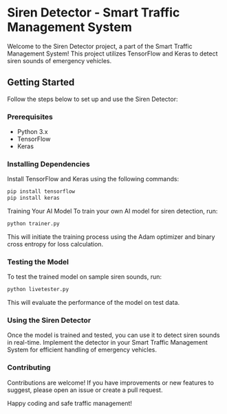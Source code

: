 # Siren Detector - Smart Traffic Management System

Welcome to the Siren Detector project, a part of the Smart Traffic Management System! This project utilizes TensorFlow and Keras to detect siren sounds of emergency vehicles.

## Getting Started

Follow the steps below to set up and use the Siren Detector:

### Prerequisites

- Python 3.x
- TensorFlow
- Keras

### Installing Dependencies

Install TensorFlow and Keras using the following commands:

```bash
pip install tensorflow
pip install keras
```

Training Your AI Model
To train your own AI model for siren detection, run:
```bash
python trainer.py
```
This will initiate the training process using the Adam optimizer and binary cross entropy for loss calculation.

### Testing the Model
To test the trained model on sample siren sounds, run:

```bash
python livetester.py
```

This will evaluate the performance of the model on test data.

### Using the Siren Detector
Once the model is trained and tested, you can use it to detect siren sounds in real-time. Implement the detector in your Smart Traffic Management System for efficient handling of emergency vehicles.

### Contributing
Contributions are welcome! If you have improvements or new features to suggest, please open an issue or create a pull request.

Happy coding and safe traffic management!
